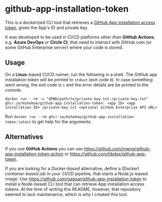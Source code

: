 # github-app-installation-token

This is a dockerized CLI tool that retrieves a [GitHub App installation access token](https://docs.github.com/en/apps/creating-github-apps/authenticating-with-a-github-app/generating-an-installation-access-token-for-a-github-app), given the App's ID and private key.

It was developed to be used in CI/CD platforms _other than_ **GitHub Actions**, e.g. **Azure DevOps** or **Circle CI**, that need to interact with GitHub.com (or some GitHub Enterprise server) where your code is stored.

## Usage

On a **Linux**-based CI/CD runner, run the following in a shell. The GitHub app installation token will be printed to `stdout` (exit code `0`). In case something went wrong, the exit code is `1` and the error details are be printed to the console.

`docker run --rm -v "$PWD/path/to/private-key.txt:/private-key.txt" ghcr.io/mshekow/github-app-installation-token: <app ID> <app installation ID> /private-key.txt <optional GitHub Enterprise API URL>`

Run `docker run --rm ghcr.io/mshekow/github-app-installation-token:latest` to get help for the arguments.

## Alternatives

If you use **GitHub Actions** you can use https://github.com/jnwng/github-app-installation-token-action or https://github.com/tibdex/github-app-token.

If you are looking for a _Docker-based_ alternative, define a (Docker) _container-based_ job in your CI/CD pipeline, that starts a Node.js-based image. Use https://github.com/gagoar/github-app-installation-token to install a Node-based CLI tool that can retrieve App installation access tokens. At the time of writing this README, however, that repository seemed to lack maintenance, which is why I created this tool.
